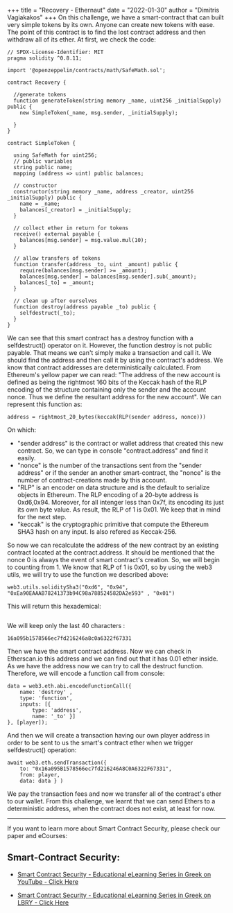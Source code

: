 +++
title = "Recovery - Ethernaut"
date = "2022-01-30"
author = "Dimitris Vagiakakos"
+++
On this challenge, we have a smart-contract that can built very simple tokens by its own. Anyone can create new tokens with ease. The point of this contract is to find the lost contract address and then withdraw all of its ether.
At first, we check the code:
```
// SPDX-License-Identifier: MIT
pragma solidity ^0.8.11;

import '@openzeppelin/contracts/math/SafeMath.sol';

contract Recovery {

  //generate tokens
  function generateToken(string memory _name, uint256 _initialSupply) public {
    new SimpleToken(_name, msg.sender, _initialSupply);
  
  }
}

contract SimpleToken {

  using SafeMath for uint256;
  // public variables
  string public name;
  mapping (address => uint) public balances;

  // constructor
  constructor(string memory _name, address _creator, uint256 _initialSupply) public {
    name = _name;
    balances[_creator] = _initialSupply;
  }

  // collect ether in return for tokens
  receive() external payable {
    balances[msg.sender] = msg.value.mul(10);
  }

  // allow transfers of tokens
  function transfer(address _to, uint _amount) public { 
    require(balances[msg.sender] >= _amount);
    balances[msg.sender] = balances[msg.sender].sub(_amount);
    balances[_to] = _amount;
  }

  // clean up after ourselves
  function destroy(address payable _to) public {
    selfdestruct(_to);
  }
}
```

We can see that this smart contract has a destroy function with a selfdestruct() operator on it. However, the function destroy is not public payable. That means we can't simply make a transaction and call it. We should find the address and then call it by using the contract's address. We know that contract addresses are deterministically calculated. From Ethereum's yellow paper we can read:  "The address of the new account is defined as being the rightmost 160 bits of the Keccak hash of the RLP encoding of the structure containing only the sender and the account nonce. Thus we define the resultant address for the new account".
We can represent this function as:
```
address = rightmost_20_bytes(keccak(RLP(sender address, nonce)))
```

On which:
* "sender address" is the contract or wallet address that created this new contract. So, we can type in console "contract.address" and find it easily.
* "nonce" is the number of the transactions sent from the "sender address" or if the sender an another smart-contract, the "nonce" is the number of contract-creations made by this account.
* "RLP" is an encoder on data structure and is the default to serialize objects in Ethereum. The RLP encoding of a 20-byte address is 0xd6,0x94. Moreover, for all intenger less than 0x7f, its encoding its just its own byte value. As result, the RLP of 1 is 0x01. We keep that in mind for the next step.
* "keccak" is the cryptographic primitive that compute the Ethereum SHA3 hash on any input. Is also refered as Keccak-256.

So now we can recalculate the address of the new contract by an existing contract located at the contract.address. It should be mentioned that the nonce 0 is always the event of smart contract's creation. So, we will begin to counting from 1. We know that RLP of 1 is 0x01, so by using the web3 utils, we will try to use the function we described above:
```
web3.utils.soliditySha3("0xd6", "0x94", "0xEa90EAAAB78241373b94C98a788524582DA2e593" , "0x01")
```
This will return this hexademical:
``` '0xa1ed98d854d1b4ee7a4aa44816a095b1578566ec7fd216246a8c0a6322f67331' 
```

We will keep only the last 40 characters : 
```
16a095b1578566ec7fd216246a8c0a6322f67331 
```

Then we have the smart contract address. Now we can check in Etherscan.io this address and we can find out that it has 0.01 ether inside. As we have the address now we can try to call the destruct function. Therefore, we will encode a function call from console:

```
data = web3.eth.abi.encodeFunctionCall({
    name: 'destroy' ,
    type: 'function',
    inputs: [{
        type: 'address',
        name: '_to' }] 
}, [player]);
```
And then we will create a transaction having our own player address in order to be sent to us the smart's contract ether when we trigger selfdestruct() operation:
```
await web3.eth.sendTransaction({
    to: "0x16a095B1578566ec7fd216246A8C0A6322F67331",
    from: player,
    data: data } )
```

We pay the transaction fees and now we transfer all of the contract's ether to our wallet.
From this challenge, we learnt that we can send Ethers to a deterministic address, when the contract does not exist, at least for now. 

---
If you want to learn more about Smart Contract Security, please check our paper and eCourses:
## Smart-Contract Security:

* [Smart Contract Security - Educational eLearning Series in Greek on YouTube - Click Here](https://www.youtube.com/playlist?list=PLZa7COjIxKWzLcMxI9cRNSzOtdR0xvXB7)


* [Smart Contract Security - Educational eLearning Series in Greek on LBRY - Click Here](https://odysee.com/@TuxHouse:1/Ethereum-Hacking-Series-%28Greek%29:b?r=D1QgYeP81GoKPkW5T1jP96zxGA4GMfho&lid=b0b540e62d96ed2811b776519fc460617e4c40747)
